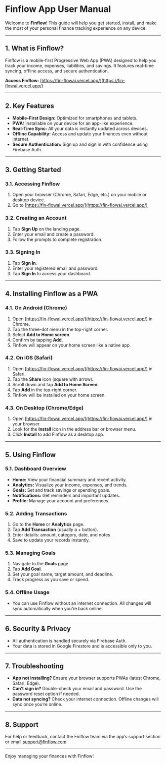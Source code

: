 # Finflow App User Manual

Welcome to **Finflow**! This guide will help you get started, install, and make the most of your personal finance tracking experience on any device.

---

## 1. What is Finflow?

Finflow is a mobile-first Progressive Web App (PWA) designed to help you track your income, expenses, liabilities, and savings. It features real-time syncing, offline access, and secure authentication.

**Access Finflow:** [https://fin-flowai.vercel.app/](https://fin-flowai.vercel.app/)

---

## 2. Key Features

- **Mobile-First Design:** Optimized for smartphones and tablets.
- **PWA:** Installable on your device for an app-like experience.
- **Real-Time Sync:** All your data is instantly updated across devices.
- **Offline Capability:** Access and update your finances even without internet.
- **Secure Authentication:** Sign up and sign in with confidence using Firebase Auth.

---

## 3. Getting Started

### 3.1. Accessing Finflow

1. Open your browser (Chrome, Safari, Edge, etc.) on your mobile or desktop device.
2. Go to [https://fin-flowai.vercel.app/](https://fin-flowai.vercel.app/)

### 3.2. Creating an Account

1. Tap **Sign Up** on the landing page.
2. Enter your email and create a password.
3. Follow the prompts to complete registration.

### 3.3. Signing In

1. Tap **Sign In**.
2. Enter your registered email and password.
3. Tap **Sign In** to access your dashboard.

---

## 4. Installing Finflow as a PWA

### 4.1. On Android (Chrome)

1. Open [https://fin-flowai.vercel.app/](https://fin-flowai.vercel.app/) in Chrome.
2. Tap the three-dot menu in the top-right corner.
3. Select **Add to Home screen**.
4. Confirm by tapping **Add**.
5. Finflow will appear on your home screen like a native app.

### 4.2. On iOS (Safari)

1. Open [https://fin-flowai.vercel.app/](https://fin-flowai.vercel.app/) in Safari.
2. Tap the **Share** icon (square with arrow).
3. Scroll down and tap **Add to Home Screen**.
4. Tap **Add** in the top-right corner.
5. Finflow will be installed on your home screen.

### 4.3. On Desktop (Chrome/Edge)

1. Open [https://fin-flowai.vercel.app/](https://fin-flowai.vercel.app/) in your browser.
2. Look for the **Install** icon in the address bar or browser menu.
3. Click **Install** to add Finflow as a desktop app.

---

## 5. Using Finflow

### 5.1. Dashboard Overview

- **Home:** View your financial summary and recent activity.
- **Analytics:** Visualize your income, expenses, and trends.
- **Goals:** Set and track savings or spending goals.
- **Notifications:** Get reminders and important updates.
- **Profile:** Manage your account and preferences.

### 5.2. Adding Transactions

1. Go to the **Home** or **Analytics** page.
2. Tap **Add Transaction** (usually a + button).
3. Enter details: amount, category, date, and notes.
4. Save to update your records instantly.

### 5.3. Managing Goals

1. Navigate to the **Goals** page.
2. Tap **Add Goal**.
3. Set your goal name, target amount, and deadline.
4. Track progress as you save or spend.

### 5.4. Offline Usage

- You can use Finflow without an internet connection. All changes will sync automatically when you’re back online.

---

## 6. Security & Privacy

- All authentication is handled securely via Firebase Auth.
- Your data is stored in Google Firestore and is accessible only to you.

---

## 7. Troubleshooting

- **App not installing?** Ensure your browser supports PWAs (latest Chrome, Safari, Edge).
- **Can’t sign in?** Double-check your email and password. Use the password reset option if needed.
- **Data not syncing?** Check your internet connection. Offline changes will sync once you’re online.

---

## 8. Support

For help or feedback, contact the Finflow team via the app’s support section or email support@finflow.com.

---

Enjoy managing your finances with Finflow!
